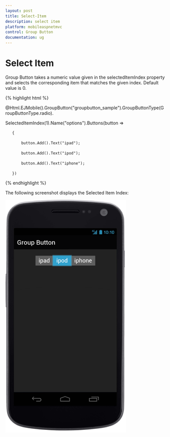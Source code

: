 ```yaml
---
layout: post
title: Select-Item
description: select item
platform: mobileaspnetmvc
control: Group Button
documentation: ug
---
```


# Select Item

Group Button takes a numeric value given in the selectedItemIndex property and selects the corresponding item that matches the given index. Default value is 0.

{% highlight html %}

@Html.EJMobile().GroupButton("groupbutton_sample").GroupButtonType(GroupButtonType.radio).

SelectedItemIndex(1).Name("options").Buttons(button =>

       {

           button.Add().Text("ipad");

           button.Add().Text("ipod");

           button.Add().Text("iphone");

       })

{% endhighlight %}

The following screenshot displays the Selected Item Index:

![C:/Users/vincentxavier/Desktop/Work/Documentation/Complete Doc/Groupbtton/images/android_1.png](Select-Item_images/Select-Item_img1.png)



